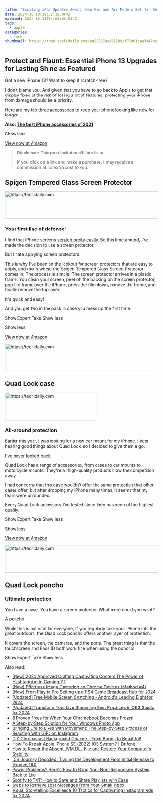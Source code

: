 ```yaml
---
title: "Exciting iPad Updates Await: New Pro and Air Models Set for Release in May | Tech News Roundup"
date: 2024-10-10T19:52:18.084Z
updated: 2024-10-13T14:06:00.514Z
tags:
  - apple
categories:
  - tech
thumbnail: https://thmb.techidaily.com/ea90287aad1128dcf73001caefa47ec3f1c16bb10f0ed6607a3b7c4f98575dff.jpg
---
```


## Protect and Flaunt: Essential iPhone 13 Upgrades for Lasting Shine as Featured

Got a new iPhone 13? Want to keep it scratch-free?

I don't blame you. And given that you have to go back to Apple to get that display fixed at the risk of losing a lot of features, protecting your iPhone from damage should be a priority.

Here are my [top three accessories](https://www.zdnet.com/article/iphone-accessories-three-of-the-best-and-most-indispensable/) to keep your phone looking like new for longer.

**Also:** [**The best iPhone accessories of 2021**](https://www.zdnet.com/article/iphone-accessories-three-of-the-best-and-most-indispensable/)

Show less 

[View now at Amazon](https://buy.geni.us/Proxy.ashx?TSID=368250&GR%5FURL=https%3A%2F%2Fwww.amazon.com%2FSpigen-Tempered-Protector-Glas-tR-designed%2Fdp%2FB095RTJH1M%3Ftag%3Dzd-buy-button-20%26ascsubtag%3D%5F%5FCOM%5FCLICK%5FID%5F%5F%7C7c13f763-3629-400f-b453-0d591784edf4%7Cdtp&dtb=1)

>  Disclaimer: This post includes affiliate links
>
>  If you click on a link and make a purchase, I may receive a commission at no extra cost to you.
>

## Spigen Tempered Glass Screen Protector

<!-- affiliate ads begin -->
<a href="https://appsumo.8odi.net/c/5597632/2075483/7443" target="_top" id="2075483">
  <img src="//a.impactradius-go.com/display-ad/7443-2075483" border="0" alt="https://techidaily.com" width="728" height="90"/>
</a>
<img height="0" width="0" src="https://appsumo.8odi.net/i/5597632/2075483/7443" style="position:absolute;visibility:hidden;" border="0" />
<!-- affiliate ads end -->

### Your first line of defense!

I find that iPhone screens [scratch pretty easily](https://www.zdnet.com/article/i-want-an-iphone-that-doesnt-do-this/). So this time around, I've made the decision to use a screen protector.

But I hate applying screen protectors.

This is why I've been on the lookout for screen protectors that are easy to apply, and that's where the Spigen Tempered Glass Screen Protector comes in. The process is simple: The screen protector arrives in a plastic frame. You clean your screen, peel off the backing on the screen protector, pop the frame over the iPhone, press the film down, remove the frame, and finally remove the top layer.

It's quick and easy!

And you get two in the pack in case you mess up the first time. 

Show Expert Take Show less 

Show less 

[View now at Amazon](https://buy.geni.us/Proxy.ashx?TSID=368250&GR%5FURL=https%3A%2F%2Fwww.amazon.com%2Fstores%2FQUAD%2BLOCK%2Fpage%2F45393881-C3E5-4D67-893E-0889C7E8D362%3Ftag%3Dzd-buy-button-20%26ascsubtag%3D%5F%5FCOM%5FCLICK%5FID%5F%5F%7C7c13f763-3629-400f-b453-0d591784edf4%7Cdtp&dtb=1)

<!-- affiliate ads begin -->
<a href="https://appsumo.8odi.net/c/5597632/2049379/7443" target="_top" id="2049379">
  <img src="//a.impactradius-go.com/display-ad/7443-2049379" border="0" alt="https://techidaily.com" width="728" height="90"/>
</a>
<img height="0" width="0" src="https://appsumo.8odi.net/i/5597632/2049379/7443" style="position:absolute;visibility:hidden;" border="0" />
<!-- affiliate ads end -->

## Quad Lock case

<!-- affiliate ads begin -->
<a href="https://aligracehair.sjv.io/c/5597632/1959773/19272" target="_top" id="1959773">
  <img src="//a.impactradius-go.com/display-ad/19272-1959773" border="0" alt="https://techidaily.com" width="300" height="90"/>
</a>
<img height="0" width="0" src="https://aligracehair.sjv.io/i/5597632/1959773/19272" style="position:absolute;visibility:hidden;" border="0" />
<!-- affiliate ads end -->

### All-around protection

Earlier this year, I was looking for a new car mount for my iPhone. I kept hearing good things about Quad Lock, so I decided to give them a go.

I've never looked back.

Quad Lock has a range of accessories, from cases to car mounts to motorcycle mounts. They're all high-quality products blow the competition away.

I had concerns that this case wouldn't offer the same protection that other cases offer, but after dropping my iPhone many times, it seems that my fears were unfounded.

Every Quad Lock accessory I've tested since then has been of the highest quality.

Show Expert Take Show less 

Show less 

[View now at Amazon](https://buy.geni.us/Proxy.ashx?TSID=368250&GR%5FURL=https%3A%2F%2Fwww.amazon.com%2FQuad-Lock-Poncho-iPhone-Pro%2Fdp%2FB08NVL32M8%2F%3Ftag%3Dzd-buy-button-20%26ascsubtag%3D%5F%5FCOM%5FCLICK%5FID%5F%5F%7C7c13f763-3629-400f-b453-0d591784edf4%7Cdtp&dtb=1)

<!-- affiliate ads begin -->
<a href="https://appsumo.8odi.net/c/5597632/2144308/7443" target="_top" id="2144308">
  <img src="//a.impactradius-go.com/display-ad/7443-2144308" border="0" alt="https://techidaily.com" width="600" height="90"/>
</a>
<img height="0" width="0" src="https://appsumo.8odi.net/i/5597632/2144308/7443" style="position:absolute;visibility:hidden;" border="0" />
<!-- affiliate ads end -->

## Quad Lock poncho

### Ultimate protection

You have a case. You have a screen protector. What more could you want?

A poncho.

While this is not vital for everyone, if you regularly take your iPhone into the great outdoors, the Quad Lock poncho offers another layer of protection.

It covers the screen, the cameras, and the ports. The great thing is that the touchscreen and Face ID both work fine when using the poncho!

Show Expert Take Show less

<ins class="adsbygoogle"
     style="display:block"
     data-ad-format="autorelaxed"
     data-ad-client="ca-pub-7571918770474297"
     data-ad-slot="1223367746"></ins>

<ins class="adsbygoogle"
     style="display:block"
     data-ad-client="ca-pub-7571918770474297"
     data-ad-slot="8358498916"
     data-ad-format="auto"
     data-full-width-responsive="true"></ins>

<span class="atpl-alsoreadstyle">Also read:</span>
<div><ul>
<li><a href="https://youtube-docs.techidaily.com/024-approved-crafting-captivating-content-the-power-of-hashtagging-in-gaming-yt/"><u>[New] 2024 Approved Crafting Captivating Content The Power of Hashtagging in Gaming YT</u></a></li>
<li><a href="https://screen-capture.techidaily.com/new-effortless-image-capturing-on-chrome-devices-method-4/"><u>[New] Effortless Image Capturing on Chrome Devices (Method #4)</u></a></li>
<li><a href="https://digital-screen-recording.techidaily.com/new-from-play-to-pro-setting-up-a-ps4-game-broadcast-hub-for-2024/"><u>[New] From Play to Pro Setting up a PS4 Game Broadcast Hub for 2024</u></a></li>
<li><a href="https://desktop-recording.techidaily.com/updated-free-mobile-screen-snatching-androids-leading-eight-for-2024/"><u>[Updated] Free Mobile Screen Snatching - Android's Leading Eight for 2024</u></a></li>
<li><a href="https://screen-sharing-recording.techidaily.com/updated-transform-your-live-streaming-best-practices-in-obs-studio-for-2024/"><u>[Updated] Transform Your Live Streaming Best Practices in OBS Studio for 2024</u></a></li>
<li><a href="https://tech-renaissance.techidaily.com/8-proven-fixes-for-when-your-chromebook-becomes-frozen/"><u>8 Proven Fixes for When Your Chromebook Becomes Frozen</u></a></li>
<li><a href="https://win11-tips.techidaily.com/a-step-by-step-solution-for-your-windows-photo-app/"><u>A Step-by-Step Solution for Your Windows Photo App</u></a></li>
<li><a href="https://tech-renaissance.techidaily.com/bringing-life-to-likes-with-movement-the-step-by-step-process-of-reacting-with-gifs-on-instagram/"><u>Bringing Life to Likes with Movement: The Step-by-Step Process of Reacting With GIFs on Instagram</u></a></li>
<li><a href="https://techno-recovery.techidaily.com/diy-chromecast-background-change-from-boring-to-beautiful/"><u>DIY Chromecast Background Change - From Boring to Beautiful!</u></a></li>
<li><a href="https://techidaily.com/how-to-repair-apple-iphone-se-2022-ios-system-drfone-by-drfone-ios-system-repair-ios-system-repair/"><u>How To Repair Apple iPhone SE (2022) iOS System? | Dr.fone</u></a></li>
<li><a href="https://tech-renaissance.techidaily.com/how-to-repair-the-absent-jvmdll-file-and-restore-your-computers-stability/"><u>How to Repair the Absent JVM.DLL File and Restore Your Computer's Stability</u></a></li>
<li><a href="https://tech-renaissance.techidaily.com/ios-journey-decoded-tracing-the-development-from-initial-release-to-version-180/"><u>IOS Journey Decoded: Tracing the Development From Initial Release to Version 18.0</u></a></li>
<li><a href="https://tech-renaissance.techidaily.com/1722884489408-power-problems-heres-how-to-bring-your-non-responsive-system-back-to-life/"><u>Power Problems? Here's How to Bring Your Non-Responsive System Back to Life</u></a></li>
<li><a href="https://tech-renaissance.techidaily.com/spotify-to-txt-how-to-save-and-share-playlists-with-ease/"><u>Spotify to TXT: How to Save and Share Playlists with Ease</u></a></li>
<li><a href="https://tech-renaissance.techidaily.com/steps-to-retrieve-lost-messages-from-your-gmail-inbox/"><u>Steps to Retrieve Lost Messages From Your Gmail Inbox</u></a></li>
<li><a href="https://instagram-clips.techidaily.com/visual-storytelling-excellence-10-tactics-for-captivating-instagram-ads-for-2024/"><u>Visual Storytelling Excellence 10 Tactics for Captivating Instagram Ads for 2024</u></a></li>
</ul></div>

